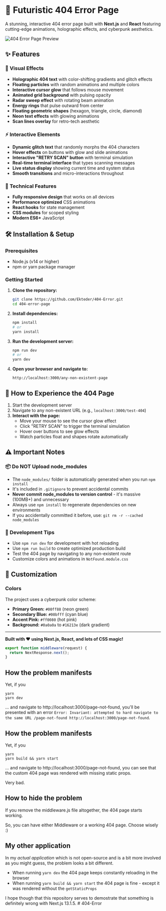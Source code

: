 # 🚀 Futuristic 404 Error Page

A stunning, interactive 404 error page built with **Next.js** and **React** featuring cutting-edge animations, holographic effects, and cyberpunk aesthetics.

![404 Error Page Preview](https://img.shields.io/badge/Status-Awesome-brightgreen?style=for-the-badge)

## ✨ Features

### 🎨 **Visual Effects**

- **Holographic 404 text** with color-shifting gradients and glitch effects
- **Floating particles** with random animations and multiple colors
- **Interactive cursor glow** that follows mouse movement
- **Animated grid background** with pulsing opacity
- **Radar sweep effect** with rotating beam animation
- **Energy rings** that pulse outward from center
- **Floating geometric shapes** (hexagon, triangle, circle, diamond)
- **Neon text effects** with glowing animations
- **Scan lines overlay** for retro-tech aesthetic

### ⚡ **Interactive Elements**

- **Dynamic glitch text** that randomly morphs the 404 characters
- **Hover effects** on buttons with glow and slide animations
- **Interactive "RETRY SCAN" button** with terminal simulation
- **Real-time terminal interface** that types scanning messages
- **Live status display** showing current time and system status
- **Smooth transitions** and micro-interactions throughout

### 📱 **Technical Features**

- **Fully responsive design** that works on all devices
- **Performance optimized** CSS animations
- **React hooks** for state management
- **CSS modules** for scoped styling
- **Modern ES6+** JavaScript

## 🛠️ Installation & Setup

### Prerequisites

- Node.js (v14 or higher)
- npm or yarn package manager

### Getting Started

1. **Clone the repository:**

   ```bash
   git clone https://github.com/Ekteder/404-Error.git
   cd 404-error-page
   ```

2. **Install dependencies:**

   ```bash
   npm install
   # or
   yarn install
   ```

3. **Run the development server:**

   ```bash
   npm run dev
   # or
   yarn dev
   ```

4. **Open your browser and navigate to:**
   ```
   http://localhost:3000/any-non-existent-page
   ```

## 🚀 How to Experience the 404 Page

1. Start the development server
2. Navigate to any non-existent URL (e.g., `localhost:3000/test-404`)
3. **Interact with the page:**
   - Move your mouse to see the cursor glow effect
   - Click "RETRY SCAN" to trigger the terminal simulation
   - Hover over buttons to see glow effects
   - Watch particles float and shapes rotate automatically

## ⚠️ Important Notes

### 📦 **Do NOT Upload node_modules**

- The `node_modules/` folder is automatically generated when you run `npm install`
- It's included in `.gitignore` to prevent accidental commits
- **Never commit node_modules to version control** - it's massive (100MB+) and unnecessary
- Always use `npm install` to regenerate dependencies on new environments
- If you accidentally committed it before, use: `git rm -r --cached node_modules`

### 🔧 **Development Tips**

- Use `npm run dev` for development with hot reloading
- Use `npm run build` to create optimized production build
- Test the 404 page by navigating to any non-existent route
- Customize colors and animations in `NotFound.module.css`

## 🎨 Customization

### Colors

The project uses a cyberpunk color scheme:

- **Primary Green:** `#00ff88` (neon green)
- **Secondary Blue:** `#00bfff` (cyan blue)
- **Accent Pink:** `#ff0080` (hot pink)
- **Background:** `#0a0a0a` to `#16213e` (dark gradient)

---

**Built with ❤️ using Next.js, React, and lots of CSS magic!**

```js
export function middleware(request) {
  return NextResponse.next();
}
```

## How the problem manifests

Yet, if you

```
yarn
yarn dev
```

... and navigate to http://localhost:3000/page-not-found, you'll be presented with an error `Error: Invariant: attempted to hard navigate to the same URL /page-not-found http://localhost:3000/page-not-found`.

## How the problem manifests

Yet, if you

```
yarn
yarn build && yarn start
```

... and navigate to http://localhost:3000/page-not-found, you can see that the custom 404 page was rendered with missing static props.

Very bad.

## How to hide the problem

If you remove the middleware.js file altogether, the 404 page starts working.

So, you can have either Middleware or a working 404 page. Choose wisely :)

## My other application

In my _actual application_ which is not open-source and is a bit more involved as you might guess, the problem looks a bit different.

- When running `yarn dev` the 404 page keeps constantly reloading in the browser
- When running `yarn build && yarn start` the 404 page is fine - except it was rendered without the `getStaticProps`

I hope though that this repository serves to demostrate that something is definitely wrong with Next.js 13.1.5.
#   4 0 4 - E r r o r 
 
 

